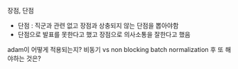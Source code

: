 장점, 단점
- 단점 : 직군과 관련 없고 장점과 상충되지 않는 단점을 뽑아야함
- 단점으로 발표를 못한다고 했고 장점으로 의사소통을 잘한다고 했음


adam이 어떻게 적용되는지?
비동기 vs non blocking
batch normalization 후 또 해야하는 것은?
